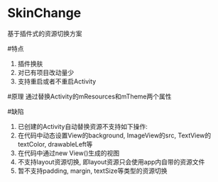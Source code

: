 # SkinChange
基于插件式的资源切换方案

#特点
1. 插件换肤</br>
2. 对已有项目改动量少</br>
3. 支持重启或者不重启Activity</br>

#原理
通过替换Activity的mResources和mTheme两个属性

#缺陷
1. 已创建的Activity自动替换资源不支持如下操作:</br>
   <li> 在代码中动态设置View的background, ImageView的src, TextView的textColor, drawableLeft等
   <li> 在代码中通过new View()生成的视图
2. 不支持layout资源切换, 即layout资源只会使用app内自带的资源文件
3. 暂不支持padding, margin, textSize等类型的资源切换
